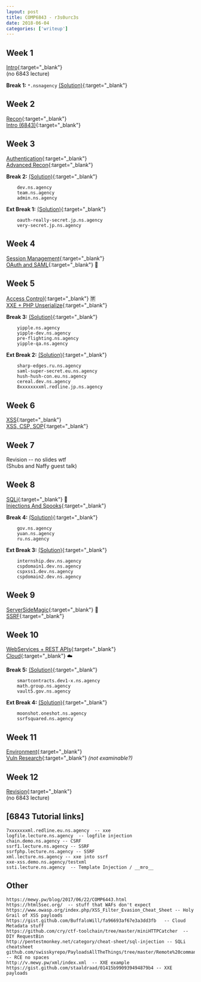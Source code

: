 ```yaml
---
layout: post
title: COMP6843 - r3s0urc3s
date: 2018-06-04
categories: ['writeup']
---
```

## Week 1
[Intro](https://de8964361f4bb909de8d-fe8b524ce0801bda0a4b2a48b0c06837.ssl.cf4.rackcdn.com/BSHnvzFs44mhcC3nNUhuHLZ2fgxK6GMFj3tEzQD5HufvQMerS4tE5GeLUmR5zhkf.1519772790/6443_Week_1__Introduction.pdf){:target="_blank"}  
(no 6843 lecture)  

__Break 1:__   `*.nsnagency`  [(Solution)](https://www.openlearning.com/courses/websecedu/break_1_solution){:target="_blank"}  

## Week 2

[Recon](https://de8964361f4bb909de8d-fe8b524ce0801bda0a4b2a48b0c06837.ssl.cf4.rackcdn.com/Y3d8hoJBUnYirnrZaiJwBsoBNDZHVt8SBfJM9ftvUVqcEgZp6HnTXheqRoJ5r8Tn.1520377434/6443_Week_2__Recon.pdf){:target="_blank"}  
[Intro (6843)](https://de8964361f4bb909de8d-fe8b524ce0801bda0a4b2a48b0c06837.ssl.cf4.rackcdn.com/6ky3QLsnjz5JcXqgYqEywvm9Gqee8RWTnUoEinEMxvSwUFaWKc8fTjc2kxVWcz7F.1519772913/6843_Week_1__Introduction.pdf){:target="_blank"}  

## Week 3

[Authentication](https://de8964361f4bb909de8d-fe8b524ce0801bda0a4b2a48b0c06837.ssl.cf4.rackcdn.com/CenA5gPqaHzwxwSeC7NdjanLy4M8JLUNSF2zcHWgP8KveiHgJnrXPFUCdxfmS66N.1520991718/COMP6443Week3-Auth.pdf){:target="_blank"}  
[Advanced Recon](https://de8964361f4bb909de8d-fe8b524ce0801bda0a4b2a48b0c06837.ssl.cf4.rackcdn.com/LrH9itmcsmVMmb4Ku5Z7TgU4qpR7WuYP8YfFATsmKNU7e2wXgiMurZjVmJxGVMm9.1520375491/6843_Week_2__Advanced_Recon_and_Discovery.pdf){:target="_blank"}  

__Break 2:__ [(Solution)](https://www.openlearning.com/courses/websecedu/break_2_solution){:target="_blank"}  
```
    dev.ns.agency 
    team.ns.agency
    admin.ns.agency
```    

__Ext Break 1:__  [(Solution)](https://www.openlearning.com/courses/websecedu/extended_break_1_solution){:target="_blank"}  
```
    oauth-really-secret.jp.ns.agency
    very-secret.jp.ns.agency
```

## Week 4

[Session Management](https://de8964361f4bb909de8d-fe8b524ce0801bda0a4b2a48b0c06837.ssl.cf4.rackcdn.com/N7s6aZHFQdEDD8PWyEaoeC6aWN23rA8cnekHDm9QUgJ6TgxLVHoBWR9tdVTJqfFM.1521617132/COMP6443_Week_4.pdf){:target="_blank"}  
[OAuth and SAML](https://de8964361f4bb909de8d-fe8b524ce0801bda0a4b2a48b0c06837.ssl.cf4.rackcdn.com/g9ki32ehsamekhhxugxRxxkZFGbfszvFz9pz66cZZf8DX2spTBDy7ukZKnExxZUw.1520992247/6843_Week_3__OAuth_and_SAML.pdf){:target="_blank"} :poop:  

## Week 5
[Access Control](https://de8964361f4bb909de8d-fe8b524ce0801bda0a4b2a48b0c06837.ssl.cf4.rackcdn.com/GQZULsVDq6m73c3vqs27quhAZonQS5PAAhPzZPPxxKbzjRFfcMAhnpJtqQowheQX.1522288911/COMP6443_2018_Week_5.pdf){:target="_blank"} :u7981:   
[XXE + PHP Unserialize](https://de8964361f4bb909de8d-fe8b524ce0801bda0a4b2a48b0c06837.ssl.cf4.rackcdn.com/aemzdE67V3CPirntLcWEu6NESyN74xXw7t44box6VLvfoGeSHQ9ZPVCzfYpE9n4J.1521591249/COMP6843_Week_4__XXE__PHP_Unserialize.pdf){:target="_blank"}  

__Break 3:__  [(Solution)](https://www.openlearning.com/courses/websecedu/break_3_solution){:target="_blank"}  
```
    yipple.ns.agency
    yipple-dev.ns.agency
    pre-flighting.ns.agency
    yipple-qa.ns.agency
````  

__Ext Break 2:__  [(Solution)](https://www.openlearning.com/courses/websecedu/extended_break_2_solution){:target="_blank"}  
```
    sharp-edges.ru.ns.agency
    saml-super-secret.eu.ns.agency
    hush-hush-con.eu.ns.agency
    cereal.dev.ns.agency
    8xxxxxxxxml.redline.jp.ns.agency
```  

## Week 6

[XSS](https://de8964361f4bb909de8d-fe8b524ce0801bda0a4b2a48b0c06837.ssl.cf4.rackcdn.com/qJxPya6S8VuuvizmRKhp5AUaQsmCMGXwDbhhXu3bZM7qthaqXivTvyhfRc7uQDPt.1523401492/COMP6443_Week_6.pdf){:target="_blank"}  
[XSS, CSP, SOP](https://de8964361f4bb909de8d-fe8b524ce0801bda0a4b2a48b0c06837.ssl.cf4.rackcdn.com/YmNgtLitvjLv5kXuRmco3npmHNhAi9PWiNxtCZzhdmh53sv4oi2PcKunZ6WRQDRM.1522194194/COMP6843_Week_5__XSS_CSP_SOP_3.pdf){:target="_blank"}    

## Week 7

Revision -- no slides wtf  
(Shubs and Naffy guest talk)   


## Week 8 

[SQLi](https://de8964361f4bb909de8d-fe8b524ce0801bda0a4b2a48b0c06837.ssl.cf4.rackcdn.com/kbYyP6u6a8vGF3vjFcX97eeJcTXnyPw5TD3f4PZ5Z2CJnYNuh2Lg9JwWpfP4wEHL.1524628289/6443_Week_8__SQLi.pdf){:target="_blank"} :syringe:  
[Injections And Spooks](https://de8964361f4bb909de8d-fe8b524ce0801bda0a4b2a48b0c06837.ssl.cf4.rackcdn.com/4rxFGY2rhpSTbkCq5XjJZmPdzDakfJQoVkPhKxqFQ3iuw3Cxskpvv6zfmSmsxEs5.1524637184/COMP6843_Week_8__Injections_and_Spooky_Thing.pdf){:target="_blank"}  

__Break 4:__  [(Solution)](https://www.openlearning.com/courses/websecedu/break_4_solution){:target="_blank"}  
```
    gov.ns.agency 
    yuan.ns.agency
    ru.ns.agency 
```  

__Ext Break 3:__  [(Solution)](https://www.openlearning.com/courses/websecedu/extended_break_3_solution){:target="_blank"}  
```
    internship.dev.ns.agency
    cspdomain1.dev.ns.agency
    cspxss1.dev.ns.agency
    cspdomain2.dev.ns.agency
```  

## Week 9 

[ServerSideMagic](https://de8964361f4bb909de8d-fe8b524ce0801bda0a4b2a48b0c06837.ssl.cf4.rackcdn.com/JTPVikcpsDNBHoQR8a27zWnQgNziNUfxPw2JCVziLpNHoWjr9VjiXT9pvjq4srt6.1525226084/COMP6443_2018_Week_9.pdf){:target="_blank"} :crystal_ball:  
[SSRF](https://de8964361f4bb909de8d-fe8b524ce0801bda0a4b2a48b0c06837.ssl.cf4.rackcdn.com/Dqgm3eiWztUopCs45CEYVoreRDNNnhpBWojSaRNoz6uQPT2FfYZ7ntZticoKvkoh.1525226474/COMP6843_Week_9__SSRF.pdf){:target="_blank"}  

## Week 10

[WebServices + REST APIs](https://de8964361f4bb909de8d-fe8b524ce0801bda0a4b2a48b0c06837.ssl.cf4.rackcdn.com/Ag99kxUUKc2sehBwfcPCUSH9ZCeNdDz5MMBW7rrRjY6oEuvLhYHuGDgxZJBLDzR6.1525832413/COMP6443-Week10.pdf){:target="_blank"}  
[Cloud](https://de8964361f4bb909de8d-fe8b524ce0801bda0a4b2a48b0c06837.ssl.cf4.rackcdn.com/qiv8eDZ9PNShbx3YAKRXG7WQCJGZb6FDFsbeTJfFHzffQcuSQaWPWScLKco8v6k8.1525865702/COMP6843_Week_10__Cloud.pdf){:target="_blank"} :cloud:   

__Break 5:__  [(Solution)](https://www.openlearning.com/courses/websecedu/break_5_solutions){:target="_blank"}   
```
    smartcontracts.dev1-x.ns.agency
    math.group.ns.agency
    vault5.gov.ns.agency
```  

__Ext Break 4:__  [(Solution)](https://www.openlearning.com/courses/websecedu/extended_break_4_solution){:target="_blank"}   
```
    moonshot.oneshot.ns.agency
    ssrfsquared.ns.agency
```   

## Week 11

[Environment](https://de8964361f4bb909de8d-fe8b524ce0801bda0a4b2a48b0c06837.ssl.cf4.rackcdn.com/VQHZBStwKVzHvNNJDEtwJ4zP9udKR4D8EBeYDztN2Df7FZYmbr9zauAfFTXFtjri.1526513772/COMP6443-2018-Week11.pdf){:target="_blank"}  
[Vuln Research](https://de8964361f4bb909de8d-fe8b524ce0801bda0a4b2a48b0c06837.ssl.cf4.rackcdn.com/iZrH8CjEFGy5J4dxwerYxEZkbhNZEgPWYSNK4MJgRsDo6YKjnFFL7c8RqBmtaki3.1526513904/COMP6843_Week_11__Vuln_Research.pdf){:target="_blank"}  _(not examinable?)_ 

## Week 12

[Revision](https://de8964361f4bb909de8d-fe8b524ce0801bda0a4b2a48b0c06837.ssl.cf4.rackcdn.com/YW2y5ZTFebBhYoyjf283QpDzGF6okeDVuNh4LYcQhnF3U2vYQPtocctHU6np8gVW.1527043387/COMP64432018-Week12.pdf){:target="_blank"}    
(no 6843 lecture)  

## \[6843 Tutorial links\]
```
7xxxxxxxml.redline.eu.ns.agency  -- xxe
logfile.lecture.ns.agency  -- logfile injection 
chain.demo.ns.agency -- CSRF 
ssrf1.lecture.ns.agency -- SSRF
ssrfphp.lecture.ns.agency -- SSRF
xml.lecture.ns.agency -- xxe into ssrf 
xxe-xss.demo.ns.agency/testxml
ssti.lecture.ns.agency  -- Template Injection / __mro__

```
## Other    
``` 
https://mewy.pw/blog/2017/06/22/COMP6443.html
https://html5sec.org/  -- stuff that WAFs don't expect
https://www.owasp.org/index.php/XSS_Filter_Evasion_Cheat_Sheet -- Holy Grail of XSS payloads
https://gist.github.com/BuffaloWill/fa96693af67e3a3dd3fb   -- Cloud Metadata stuff
https://github.com/cry/ctf-toolchain/tree/master/miniHTTPCatcher  -- DIY RequestBin
http://pentestmonkey.net/category/cheat-sheet/sql-injection -- SQLi cheatsheet 
github.com/swisskyrepo/PayloadsAllTheThings/tree/master/Remote%20commands%20execution -- RCE no spaces
http://v.mewy.pw/xml/index.xml  -- XXE example
https://gist.github.com/staaldraad/01415b990939494879b4 -- XXE payloads
```   
